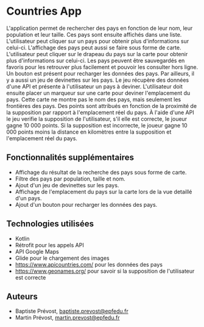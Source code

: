 # Countries App

L'application permet de rechercher des pays en fonction de leur nom, leur population et leur taille.
Ces pays sont ensuite affichés dans une liste. L'utilisateur peut cliquer sur un pays pour obtenir plus d'informations sur celui-ci.
L'affichage des pays peut aussi se faire sous forme de carte. L'utilisateur peut cliquer sur le drapeau du pays sur la carte pour obtenir plus d'informations sur celui-ci.
Les pays peuvent être sauvegardés en favoris pour les retrouver plus facilement et pouvoir les consulter hors ligne.
Un bouton est présent pour recharger les données des pays.
Par ailleurs, il y a aussi un jeu de devinettes sur les pays. Le jeu récupère des données d'une API et présente à l'utilisateur un pays à deviner.
L'utilisateur doit ensuite placer un marqueur sur une carte pour deviner l'emplacement du pays.
Cette carte ne montre pas le nom des pays, mais seulement les frontières des pays.
Des points sont attribués en fonction de la proximité de la supposition par rapport à l'emplacement réel du pays.
À l'aide d'une API le jeu verifie la supposition de l'utilisateur, s'il elle est correcte, le joueur gagne 10 000 points.
Si la supposition est incorrecte, le joueur gagne 10 000 points moins la distance en kilomètres entre la supposition et l'emplacement réel du pays.

## Fonctionnalités supplémentaires

- Affichage du résultat de la recherche des pays sous forme de carte.
- Filtre des pays par population, taille et nom.
- Ajout d'un jeu de devinettes sur les pays.
- Affichage de l'emplacement du pays sur la carte lors de la vue detaillé d'un pays.
- Ajout d'un bouton pour recharger les données des pays.

## Technologies utilisées

- Kotlin
- Rétrofit pour les appels API
- API Google Maps
- Glide pour le chargement des images
- https://www.apicountries.com/ pour les données des pays
- https://www.geonames.org/ pour savoir si la supposition de l'utilisateur est correcte


## Auteurs

- Baptiste Prévost, baptiste.prevost@epfedu.fr
- Martin Prévost, martin.prevost@epfedu.fr